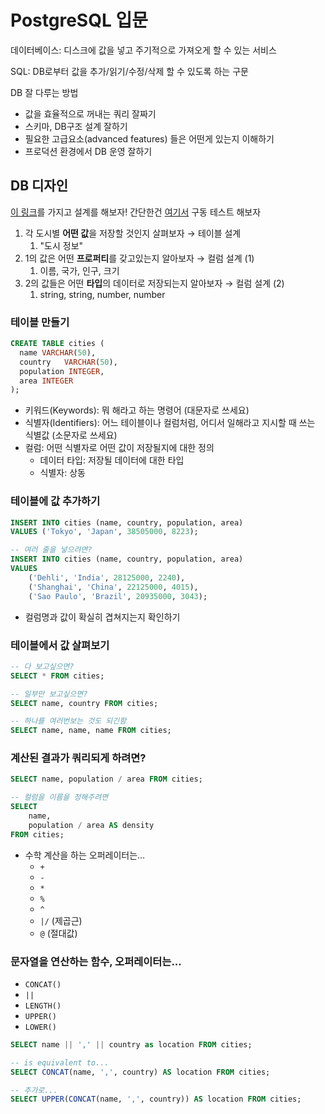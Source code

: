 # PostgreSQL 입문

데이터베이스: 디스크에 값을 넣고 주기적으로 가져오게 할 수 있는 서비스

SQL: DB로부터 값을 추가/읽기/수정/삭제 할 수 있도록 하는 구문

DB 잘 다루는 방법

- 값을 효율적으로 꺼내는 쿼리 잘짜기
- 스키마, DB구조 설계 잘하기
- 필요한 고급요소(advanced features) 들은 어떤게 있는지 이해하기
- 프로덕션 환경에서 DB 운영 잘하기

## DB 디자인

[이 링크](https://en.wikipedia.org/wiki/List_of_largest_cities)를 가지고 설계를 해보자! 간단한건 [여기서](https://pg-sql.com/) 구동 테스트 해보자

1. 각 도시별 **어떤 값**을 저장할 것인지 살펴보자 → 테이블 설계
   1. "도시 정보"
2. 1의 값은 어떤 **프로퍼티**를 갖고있는지 알아보자 → 컬럼 설계 (1)
   1. 이름, 국가, 인구, 크기
3. 2의 값들은 어떤 **타입**의 데이터로 저장되는지 알아보자 → 컬럼 설계 (2)
   1. string, string, number, number

### 테이블 만들기

```sql
CREATE TABLE cities (
  name VARCHAR(50),
  country	VARCHAR(50),
  population INTEGER,
  area INTEGER
);
```

- 키워드(Keywords): 뭐 해라고 하는 명령어 (대문자로 쓰세요)
- 식별자(Identifiers): 어느 테이블이나 컬럼처럼, 어디서 일해라고 지시할 때 쓰는 식별값 (소문자로 쓰세요)
- 컬럼: 어떤 식별자로 어떤 값이 저장될지에 대한 정의
  - 데이터 타입: 저장될 데이터에 대한 타입
  - 식별자: 상동

### 테이블에 값 추가하기

```sql
INSERT INTO cities (name, country, population, area)
VALUES ('Tokyo', 'Japan', 38505000, 8223);

-- 여러 줄을 넣으려면?
INSERT INTO cities (name, country, population, area)
VALUES
    ('Dehli', 'India', 28125000, 2240),
    ('Shanghai', 'China', 22125000, 4015),
    ('Sao Paulo', 'Brazil', 20935000, 3043);
```

- 컬럼명과 값이 확실히 겹쳐지는지 확인하기

### 테이블에서 값 살펴보기

```sql
-- 다 보고싶으면?
SELECT * FROM cities;

-- 일부만 보고싶으면?
SELECT name, country FROM cities;

-- 하나를 여러번보는 것도 되긴함
SELECT name, name, name FROM cities;
```

### 계산된 결과가 쿼리되게 하려면?

```sql
SELECT name, population / area FROM cities;

-- 컬럼을 이름을 정해주려면
SELECT
	name,
	population / area AS density
FROM cities;
```

- 수학 계산을 하는 오퍼레이터는...
  - `+`
  - `-`
  - `*`
  - `%`
  - `^`
  - `|/` (제곱근)
  - `@` (절대값)

### 문자열을 연산하는 함수, 오퍼레이터는...

- `CONCAT()`
- `||`
- `LENGTH()`
- `UPPER()`
- `LOWER()`

```sql
SELECT name || ',' || country as location FROM cities;

-- is equivalent to...
SELECT CONCAT(name, ',', country) AS location FROM cities;

-- 추가로...
SELECT UPPER(CONCAT(name, ',', country)) AS location FROM cities;
```
